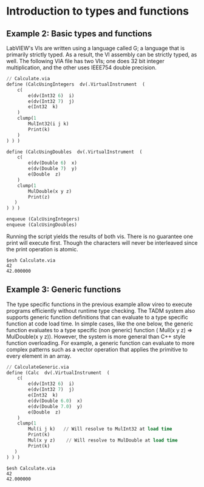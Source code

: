 <!--
Copyright (c) 2020 National Instruments
SPDX-License-Identifier: MIT
-->

# Introduction to types and functions

## Example 2: Basic types and functions

LabVIEW's VIs are written using a language called G; a language that is primarily strictly typed. As a result, the VI assembly can be strictly typed, as well.  The following VIA file has two VIs; one does 32 bit integer multiplication, and the other uses IEEE754 double precision.

```lisp
// Calculate.via
define (CalcUsingIntegers  dv(.VirtualInstrument  (
    c(
        e(dv(Int32 6)  i)
        e(dv(Int32 7)  j)
        e(Int32  k)
    )
    clump(1
        MulInt32(i j k)
        Print(k)
    )
) ) )

define (CalcUsingDoubles  dv(.VirtualInstrument  (
    c(
        e(dv(Double 6)  x)
        e(dv(Double 7)  y)
        e(Double  z)
    )
    clump(1
        MulDouble(x y z)
        Print(z)
   )
) ) )

enqueue (CalcUsingIntegers)
enqueue (CalcUsingDoubles)
```

Running the script yields the results of both vis. There is no guarantee one print will execute first. Though the characters will never be interleaved since the print operation is atomic.

```console
$esh Calculate.via
42
42.000000
```

## Example 3: Generic functions

The type specific functions in the previous example allow vireo to execute programs efficiently without runtime type checking. The TADM system also supports generic function definitions that can evaluate to a type specific function at code load time.  In simple cases, like the one below, the generic function evaluates to a type specific (non generic)  function  ( Mull(x y z) => MulDouble(x y z)). However, the system is more general than C++ style function overloading. For example, a generic function can evaluate to more complex patterns  such as a vector operation that applies the primitive to every element in an array.

```lisp
// CalculateGeneric.via
define (Calc  dv(.VirtualInstrument  (
    c(
        e(dv(Int32 6)  i)
        e(dv(Int32 7)  j)
        e(Int32  k)
        e(dv(Double 6.0)  x)
        e(dv(Double 7.0)  y)
        e(Double  z)
    )
    clump(1
        Mul(i j k)   // Will resolve to MulInt32 at load time
        Print(k)
        Mul(x y z)    // Will resolve to MulDouble at load time
        Print(k)
   )
) ) )
```

```console
$esh Calculate.via
42
42.000000 
```
